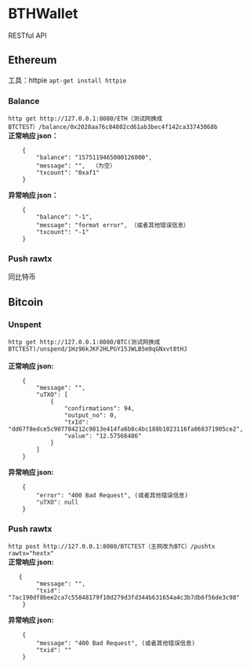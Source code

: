 # BTHWallet
RESTful API

## Ethereum
工具：httpie 
`apt-get install httpie`
### Balance 
`http get http://127.0.0.1:8080/ETH（测试网换成BTCTEST）/balance/0x2028aa76c84802cd61ab3bec4f142ca33743068b ` <br>
**正常响应 json：** <br> 
```
    {  
        "balance": "1575119465000126000",  
        "message": "",  （为空）  
        "txcount": "0xaf1"   
    }   
 ```
**异常响应 json：** <br>  
```
    {  
        "balance": "-1",   
        "message": "format error", （或者其他错误信息）  
        "txcount": "-1"   
    }  
 ```
### Push rawtx
同比特币 <br>  

## Bitcoin

### Unspent
`http get http://127.0.0.1:8080/BTC(测试网换成BTCTEST)/unspend/1Hz96kJKF2HLPGY15JWLB5m9qGNxvt8tHJ`  <br>  
**正常响应 json:** <br>  
```
    {
        "message": "",   
        "uTXO": [  
            {   
                "confirmations": 94,  
                "output_no": 0,   
                "txId": "dd67f8edce5c907784212c9813e414fa6b8c4bc188b1023116fa868371905ce2",  
                "value": "12.57566486"   
            } 
        ]  
    }  
  ```

**异常响应 json:** <br>  
```
    {   
        "error": "400 Bad Request", (或者其他错误信息)  
        "uTXO": null   
    } 
```
### Push rawtx
`http post http://127.0.0.1:8080/BTCTEST（主网改为BTC）/pushtx  rawtx="hextx"` <br> 
**正常响应 json:** <br>  
```
   {
        "message": "", 
        "txid": "7ac190df8bee2ca7c55848179f10d279d3fd344b631654a4c3b7db6f56de3c98" 
    }
```
**异常响应 json:**
```
    {  
        "message": "400 Bad Request", (或者其他错误信息)
        "txid": "" 
    }
```    






